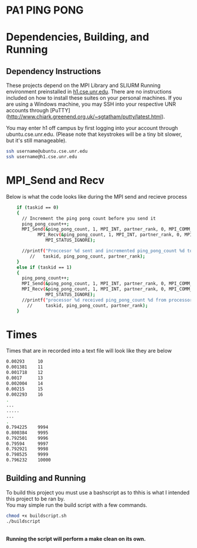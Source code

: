 # PA1 PING PONG 

# Dependencies, Building, and Running

## Dependency Instructions
These projects depend on the MPI Library and SLIURM Running environment preinstalled in [h1.cse.unr.edu](h1.cse.unr.edu).  There are no instructions included on how to install these suites on your personal machines.
If you are using a Windows machine, you may SSH into your respective UNR accounts through [PuTTY] (http://www.chiark.greenend.org.uk/~sgtatham/putty/latest.html).

You may enter h1 off campus by first logging into your account through ubuntu.cse.unr.edu.  (Please note that keystrokes will be a tiny bit slower, but it's still manageable).
```bash
ssh username@ubuntu.cse.unr.edu
ssh username@h1.cse.unr.edu
```

# MPI_Send and Recv
Below is what the code looks like during the MPI send and recieve process
```bash
    if (taskid == 0) 
    {
      // Increment the ping pong count before you send it
      ping_pong_count++;
      MPI_Send(&ping_pong_count, 1, MPI_INT, partner_rank, 0, MPI_COMM_WORLD);
            MPI_Recv(&ping_pong_count, 1, MPI_INT, partner_rank, 0, MPI_COMM_WORLD,
               MPI_STATUS_IGNORE);

      //printf("Proccesor %d sent and incremented ping_pong_count %d to processor %d\n",
         //   taskid, ping_pong_count, partner_rank);
    } 
    else if (taskid == 1)
    {
      ping_pong_count++;
      MPI_Send(&ping_pong_count, 1, MPI_INT, partner_rank, 0, MPI_COMM_WORLD);
      MPI_Recv(&ping_pong_count, 1, MPI_INT, partner_rank, 0, MPI_COMM_WORLD,
               MPI_STATUS_IGNORE);
      //printf("processor %d received ping_pong_count %d from processor %d\n",
        //     taskid, ping_pong_count, partner_rank);
    }
```

# Times
Times that are in recorded into a text file will look like they are below 
```bash
0.00293		10
0.001381	11
0.001718	12
0.0017		13
0.002004	14
0.00215		15
0.002293	16
.
...
.....
...
.
0.794225	9994
0.800384	9995
0.792501	9996
0.79594		9997
0.792921	9998
0.798525	9999
0.796232	10000
```

## Building and Running
To build this project you must use a bashscript as to thhis is what I intended this project to be ran by. <br>
You may simple run the build script with a few commands.
```bash
chmod +x buildscript.sh
./buildscript
```
<br>
<b>Running the script will perform a make clean on its own.</b>

